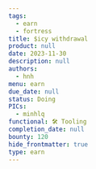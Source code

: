 ```yaml
---
tags:
  - earn
  - fortress
title: $icy withdrawal
product: null
date: 2023-11-30
description: null
authors:
  - hnh
menu: earn
due_date: null
status: Doing
PICs:
  - minhlq
functional: 🛠️ Tooling
completion_date: null
bounty: 120
hide_frontmatter: true
type: earn
---
```

